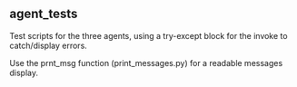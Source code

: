 ## agent_tests ##
Test scripts for the three agents, using a try-except block for the invoke to catch/display errors.  

Use the prnt_msg function (print_messages.py) for a readable messages display.
